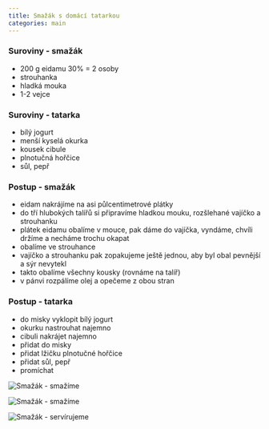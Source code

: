 ```yaml
---
title: Smažák s domácí tatarkou
categories: main
---
```


### Suroviny - smažák
- 200 g eidamu 30% = 2 osoby
- strouhanka
- hladká mouka
- 1-2 vejce


### Suroviny - tatarka
- bílý jogurt
- menší kyselá okurka
- kousek cibule
- plnotučná hořčice
- sůl, pepř

### Postup - smažák
- eidam nakrájíme na asi půlcentimetrové plátky
- do tří hlubokých talířů si připravíme hladkou mouku, rozšlehané vajíčko a strouhanku
- plátek eidamu obalíme v mouce, pak dáme do vajíčka, vyndáme, chvíli držíme a necháme trochu okapat
- obalíme ve strouhance
- vajíčko a strouhanku pak zopakujeme ještě jednou, aby byl obal pevnější a sýr nevytekl
- takto obalíme všechny kousky (rovnáme na talíř)
- v pánvi rozpálíme olej a opečeme z obou stran


### Postup - tatarka
- do misky vyklopit bílý jogurt
- okurku nastrouhat najemno
- cibuli nakrájet najemno
- přidat do misky
- přidat lžičku plnotučné hořčice
- přidat sůl, pepř
- promíchat



![Smažák - smažíme](/fotky/smazak1.jpg)

![Smažák - smažíme](/fotky/smazak2.jpg)

![Smažák - servírujeme](/fotky/smazak3.jpg)

